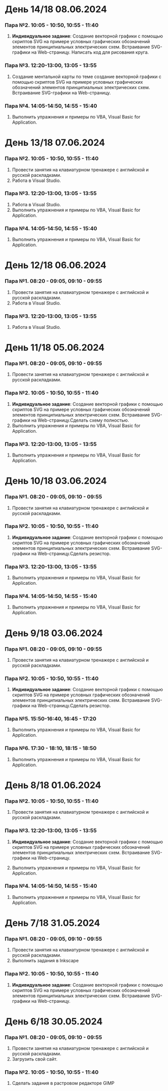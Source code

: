# День 14/18 08.06.2024

### Пара №2. 10:05 - 10:50, 10:55 - 11:40

1. **Индивидуальное задание**: Создание векторной графики с помощью скриптов SVG на примере условных графических обозначений элементов принципиальных электрических схем. Встраивание SVG-графики на Web-страницу. Написать код для рисования круга.

### Пара №3. 12:20-13:00, 13:05 - 13:55
1. Создание ментальной карты по теме создание векторной графики с помощью скриптов SVG на примере условных графических обозначений элементов принципиальных электрических схем. Встраивание SVG-графики на Web-страницу. 

### Пара №4. 14:05-14:50, 14:55 - 15:40
1. Выполнить упражнения и примеры по VBA, Visual Basic for Application.

# День 13/18 07.06.2024

### Пара №2. 10:05 - 10:50, 10:55 - 11:40
1. Провести занятия на клавиатурном тренажере с английской и русской раскладками. 
2. Работа в Visual Studio.

### Пара №3. 12:20-13:00, 13:05 - 13:55
1. Работа в Visual Studio.
2. Выполнить упражнения и примеры по VBA, Visual Basic for Application.

### Пара №4. 14:05-14:50, 14:55 - 15:40
1. Выполнить упражнения и примеры по VBA, Visual Basic for Application.

# День 12/18 06.06.2024

### Пара №1. 08:20 - 09:05, 09:10 - 09:55
1. Провести занятия на клавиатурном тренажере с английской и русской раскладками.
2. Работа в Visual Studio.

### Пара №3. 12:20-13:00, 13:05 - 13:55
1. Работа в Visual Studio.

# День 11/18 05.06.2024

### Пара №1. 08:20 - 09:05, 09:10 - 09:55
1. Провести занятия на клавиатурном тренажере с английской и русской раскладками. 

### Пара №2. 10:05 - 10:50, 10:55 - 11:40
1. **Индивидуальное задание**: Создание векторной графики с помощью скриптов SVG на примере условных графических обозначений элементов принципиальных электрических схем. Встраивание SVG-графики на Web-страницу.Сделать схему полностью.
2. Выполнить упражнения и примеры по VBA, Visual Basic for Application.

### Пара №3. 12:20-13:00, 13:05 - 13:55
1. Выполнить упражнения и примеры по VBA, Visual Basic for Application.

# День 10/18 03.06.2024

### Пара №1. 08:20 - 09:05, 09:10 - 09:55
1. Провести занятия на клавиатурном тренажере с английской и русской раскладками. 

### Пара №2. 10:05 - 10:50, 10:55 - 11:40
1. **Индивидуальное задание**: Создание векторной графики с помощью скриптов SVG на примере условных графических обозначений элементов принципиальных электрических схем. Встраивание SVG-графики на Web-страницу.Сделать резистор.

### Пара №3. 12:20-13:00, 13:05 - 13:55
1. Выполнить упражнения и примеры по VBA, Visual Basic for Application.

### Пара №4. 14:05-14:50, 14:55 - 15:40
1. Выполнить упражнения и примеры по VBA, Visual Basic for Application.

# День 9/18 03.06.2024

### Пара №1. 08:20 - 09:05, 09:10 - 09:55
1. Провести занятия на клавиатурном тренажере с английской и русской раскладками. 

### Пара №2. 10:05 - 10:50, 10:55 - 11:40
1. **Индивидуальное задание**: Создание векторной графики с помощью скриптов SVG на примере условных графических обозначений элементов принципиальных электрических схем. Встраивание SVG-графики на Web-страницу.Сделать резистор.

### Пара №5. 15:50-16:40, 16:45 - 17:20
1. Выполнить упражнения и примеры по VBA, Visual Basic for Application.

### Пара №6. 17:30 - 18:10, 18:15 - 18:50
1. Выполнить упражнения и примеры по VBA, Visual Basic for Application.


# День 8/18 01.06.2024

### Пара №2. 10:05 - 10:50, 10:55 - 11:40
1. Провести занятия на клавиатурном тренажере с английской и русской раскладками. 

### Пара №3. 12:20-13:00, 13:05 - 13:55
1. **Индивидуальное задание**: Создание векторной графики с помощью скриптов SVG на примере условных графических обозначений элементов принципиальных электрических схем. Встраивание SVG-графики на Web-страницу.

2. Выполнить упражнения и примеры по VBA, Visual Basic for Application.

### Пара №4. 14:05-14:50, 14:55 - 15:40
1. Выполнить упражнения и примеры по VBA, Visual Basic for Application.

# День 7/18 31.05.2024

### Пара №1. 08:20 - 09:05, 09:10 - 09:55
1. Провести занятия на клавиатурном тренажере с английской и русской раскладками. 
2. Выполнить задания в Inkscape
   
### Пара №2. 10:05 - 10:50, 10:55 - 11:40
1. **Индивидуальное задание**: Создание векторной графики с помощью скриптов SVG на примере условных графических обозначений элементов принципиальных электрических схем. Встраивание SVG-графики на Web-страницу.

# День 6/18 30.05.2024
### Пара №1. 08:20 - 09:05, 09:10 - 09:55
1. Провести занятия на клавиатурном тренажере с английской и русской раскладками. 
2. Загрузить свой сайт.
### Пара №2. 10:05 - 10:50, 10:55 - 11:40
1. Сделать задания в растровом редакторе GIMP
